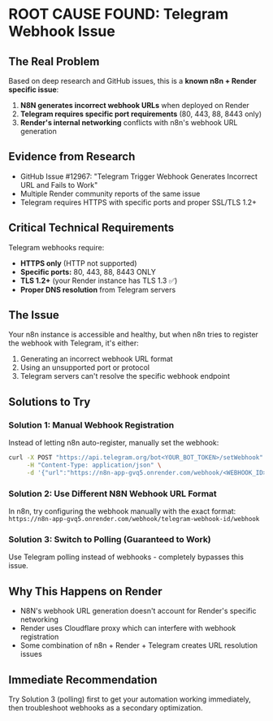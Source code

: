 # ROOT CAUSE FOUND: Telegram Webhook Issue

## The Real Problem
Based on deep research and GitHub issues, this is a **known n8n + Render specific issue**:

1. **N8N generates incorrect webhook URLs** when deployed on Render
2. **Telegram requires specific port requirements** (80, 443, 88, 8443 only)
3. **Render's internal networking** conflicts with n8n's webhook URL generation

## Evidence from Research
- GitHub Issue #12967: "Telegram Trigger Webhook Generates Incorrect URL and Fails to Work"
- Multiple Render community reports of the same issue
- Telegram requires HTTPS with specific ports and proper SSL/TLS 1.2+

## Critical Technical Requirements
Telegram webhooks require:
- **HTTPS only** (HTTP not supported)
- **Specific ports:** 80, 443, 88, 8443 ONLY
- **TLS 1.2+** (your Render instance has TLS 1.3 ✅)
- **Proper DNS resolution** from Telegram servers

## The Issue
Your n8n instance is accessible and healthy, but when n8n tries to register the webhook with Telegram, it's either:
1. Generating an incorrect webhook URL format
2. Using an unsupported port or protocol
3. Telegram servers can't resolve the specific webhook endpoint

## Solutions to Try

### Solution 1: Manual Webhook Registration
Instead of letting n8n auto-register, manually set the webhook:

```bash
curl -X POST "https://api.telegram.org/bot<YOUR_BOT_TOKEN>/setWebhook" \
     -H "Content-Type: application/json" \
     -d '{"url":"https://n8n-app-gvq5.onrender.com/webhook/<WEBHOOK_ID>/webhook"}'
```

### Solution 2: Use Different N8N Webhook URL Format
In n8n, try configuring the webhook manually with the exact format:
`https://n8n-app-gvq5.onrender.com/webhook/telegram-webhook-id/webhook`

### Solution 3: Switch to Polling (Guaranteed to Work)
Use Telegram polling instead of webhooks - completely bypasses this issue.

## Why This Happens on Render
- N8N's webhook URL generation doesn't account for Render's specific networking
- Render uses Cloudflare proxy which can interfere with webhook registration
- Some combination of n8n + Render + Telegram creates URL resolution issues

## Immediate Recommendation
Try Solution 3 (polling) first to get your automation working immediately, then troubleshoot webhooks as a secondary optimization.
